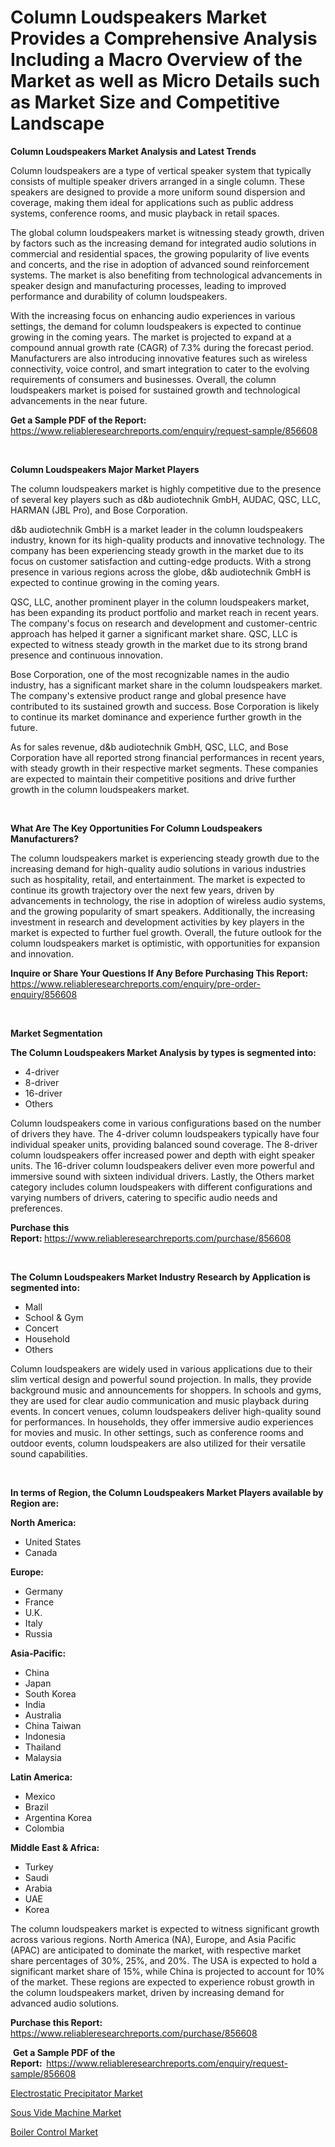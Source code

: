 <p><h1>Column Loudspeakers Market Provides a Comprehensive Analysis Including a Macro Overview of the Market as well as Micro Details such as Market Size and Competitive Landscape</h1></p><p><strong>Column Loudspeakers Market Analysis and Latest Trends</strong></p>
<p><p>Column loudspeakers are a type of vertical speaker system that typically consists of multiple speaker drivers arranged in a single column. These speakers are designed to provide a more uniform sound dispersion and coverage, making them ideal for applications such as public address systems, conference rooms, and music playback in retail spaces.</p><p>The global column loudspeakers market is witnessing steady growth, driven by factors such as the increasing demand for integrated audio solutions in commercial and residential spaces, the growing popularity of live events and concerts, and the rise in adoption of advanced sound reinforcement systems. The market is also benefiting from technological advancements in speaker design and manufacturing processes, leading to improved performance and durability of column loudspeakers.</p><p>With the increasing focus on enhancing audio experiences in various settings, the demand for column loudspeakers is expected to continue growing in the coming years. The market is projected to expand at a compound annual growth rate (CAGR) of 7.3% during the forecast period. Manufacturers are also introducing innovative features such as wireless connectivity, voice control, and smart integration to cater to the evolving requirements of consumers and businesses. Overall, the column loudspeakers market is poised for sustained growth and technological advancements in the near future.</p></p>
<p><strong>Get a Sample PDF of the Report:&nbsp;</strong> <a href="https://www.reliableresearchreports.com/enquiry/request-sample/856608">https://www.reliableresearchreports.com/enquiry/request-sample/856608</a></p>
<p>&nbsp;</p>
<p><strong>Column Loudspeakers Major Market Players</strong></p>
<p><p>The column loudspeakers market is highly competitive due to the presence of several key players such as d&b audiotechnik GmbH, AUDAC, QSC, LLC, HARMAN (JBL Pro), and Bose Corporation.</p><p>d&b audiotechnik GmbH is a market leader in the column loudspeakers industry, known for its high-quality products and innovative technology. The company has been experiencing steady growth in the market due to its focus on customer satisfaction and cutting-edge products. With a strong presence in various regions across the globe, d&b audiotechnik GmbH is expected to continue growing in the coming years.</p><p>QSC, LLC, another prominent player in the column loudspeakers market, has been expanding its product portfolio and market reach in recent years. The company's focus on research and development and customer-centric approach has helped it garner a significant market share. QSC, LLC is expected to witness steady growth in the market due to its strong brand presence and continuous innovation.</p><p>Bose Corporation, one of the most recognizable names in the audio industry, has a significant market share in the column loudspeakers market. The company's extensive product range and global presence have contributed to its sustained growth and success. Bose Corporation is likely to continue its market dominance and experience further growth in the future.</p><p>As for sales revenue, d&b audiotechnik GmbH, QSC, LLC, and Bose Corporation have all reported strong financial performances in recent years, with steady growth in their respective market segments. These companies are expected to maintain their competitive positions and drive further growth in the column loudspeakers market.</p></p>
<p>&nbsp;</p>
<p><strong>What Are The Key Opportunities For Column Loudspeakers Manufacturers?</strong></p>
<p><p>The column loudspeakers market is experiencing steady growth due to the increasing demand for high-quality audio solutions in various industries such as hospitality, retail, and entertainment. The market is expected to continue its growth trajectory over the next few years, driven by advancements in technology, the rise in adoption of wireless audio systems, and the growing popularity of smart speakers. Additionally, the increasing investment in research and development activities by key players in the market is expected to further fuel growth. Overall, the future outlook for the column loudspeakers market is optimistic, with opportunities for expansion and innovation.</p></p>
<p><strong>Inquire or Share Your Questions If Any Before Purchasing This Report:</strong> <a href="https://www.reliableresearchreports.com/enquiry/pre-order-enquiry/856608">https://www.reliableresearchreports.com/enquiry/pre-order-enquiry/856608</a></p>
<p>&nbsp;</p>
<p><strong>Market Segmentation</strong></p>
<p><strong>The Column Loudspeakers Market Analysis by types is segmented into:</strong></p>
<p><ul><li>4-driver</li><li>8-driver</li><li>16-driver</li><li>Others</li></ul></p>
<p><p>Column loudspeakers come in various configurations based on the number of drivers they have. The 4-driver column loudspeakers typically have four individual speaker units, providing balanced sound coverage. The 8-driver column loudspeakers offer increased power and depth with eight speaker units. The 16-driver column loudspeakers deliver even more powerful and immersive sound with sixteen individual drivers. Lastly, the Others market category includes column loudspeakers with different configurations and varying numbers of drivers, catering to specific audio needs and preferences.</p></p>
<p><strong>Purchase this Report:&nbsp;</strong><a href="https://www.reliableresearchreports.com/purchase/856608">https://www.reliableresearchreports.com/purchase/856608</a></p>
<p>&nbsp;</p>
<p><strong>The Column Loudspeakers Market Industry Research by Application is segmented into:</strong></p>
<p><ul><li>Mall</li><li>School & Gym</li><li>Concert</li><li>Household</li><li>Others</li></ul></p>
<p><p>Column loudspeakers are widely used in various applications due to their slim vertical design and powerful sound projection. In malls, they provide background music and announcements for shoppers. In schools and gyms, they are used for clear audio communication and music playback during events. In concert venues, column loudspeakers deliver high-quality sound for performances. In households, they offer immersive audio experiences for movies and music. In other settings, such as conference rooms and outdoor events, column loudspeakers are also utilized for their versatile sound capabilities.</p></p>
<p>&nbsp;</p>
<p><strong>In terms of Region, the Column Loudspeakers Market Players available by Region are:</strong></p>
<p>
    <p> <strong> North America: </strong>
        <ul>
            <li>United States</li>
            <li>Canada</li>
        </ul>
        </p> 
    <p> <strong> Europe: </strong>
        <ul>
            <li>Germany</li>
            <li>France</li>
            <li>U.K.</li>
            <li>Italy</li>
            <li>Russia</li>
        </ul>
        </p> 
    <p> <strong> Asia-Pacific: </strong>
        <ul>
            <li>China</li>
            <li>Japan</li>
            <li>South Korea</li>
            <li>India</li>
            <li>Australia</li>
            <li>China Taiwan</li>
            <li>Indonesia</li>
            <li>Thailand</li>
            <li>Malaysia</li>
        </ul>
        </p> 
    <p> <strong> Latin America: </strong>
        <ul>
            <li>Mexico</li>
            <li>Brazil</li>
            <li>Argentina Korea</li>
            <li>Colombia</li>
        </ul>
        </p> 
    <p> <strong> Middle East & Africa: </strong>
        <ul>
            <li>Turkey</li>
            <li>Saudi</li>
            <li>Arabia</li>
            <li>UAE</li>
            <li>Korea</li>
        </ul>
    </p>
    </p>
<p><p>The column loudspeakers market is expected to witness significant growth across various regions. North America (NA), Europe, and Asia Pacific (APAC) are anticipated to dominate the market, with respective market share percentages of 30%, 25%, and 20%. The USA is expected to hold a significant market share of 15%, while China is projected to account for 10% of the market. These regions are expected to experience robust growth in the column loudspeakers market, driven by increasing demand for advanced audio solutions.</p></p>
<p><strong>Purchase this Report: </strong><a href="https://www.reliableresearchreports.com/purchase/856608">https://www.reliableresearchreports.com/purchase/856608</a></p>
<p>&nbsp;<strong>Get a Sample PDF of the Report:&nbsp;&nbsp;</strong><a href="https://www.reliableresearchreports.com/enquiry/request-sample/856608">https://www.reliableresearchreports.com/enquiry/request-sample/856608</a></p>
<p><strong></strong></p>
<p><p><a href="https://view.publitas.com/reportprime-1/electrostatic-precipitator-market-research-report-forecasted-for-period-from-2024-2031-by-market-type-market-application-and-region/">Electrostatic Precipitator Market</a></p><p><a href="https://view.publitas.com/reportprime-1/sous-vide-machine-market-challenges-opportunities-and-growth-drivers-and-major-market-players-forecasted-for-period-from-2024-2031/">Sous Vide Machine Market</a></p><p><a href="https://view.publitas.com/reportprime-1/boiler-control-market-insights-market-players-and-forecast-till-2031/">Boiler Control Market</a></p></p>